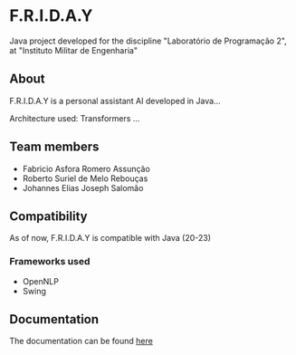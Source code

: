 # F.R.I.D.A.Y


Java project developed for the discipline "Laboratório de Programação 2", at "Instituto Militar de Engenharia"

## About

F.R.I.D.A.Y is a personal assistant AI developed in Java...

Architecture used: Transformers
...

## Team members

- Fabricio Asfora Romero Assunção
- Roberto Suriel de Melo Rebouças
- Johannes Elias Joseph Salomão

## Compatibility

As of now, F.R.I.D.A.Y is compatible with Java (20-23)

### Frameworks used

- OpenNLP
- Swing

## Documentation

The documentation can be found [here](https://github.com/F-R-I-D-A-Y-Project/F.R.I.D.A.Y/tree/main/docs)
